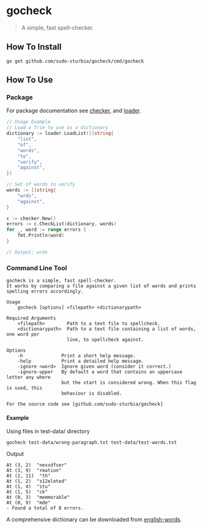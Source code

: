 # gocheck

> A simple, fast spell-checker.

## How To Install

```
go get github.com/sudo-sturbia/gocheck/cmd/gocheck
```

## How To Use
### Package
For package documentation see [checker](https://pkg.go.dev/github.com/sudo-sturbia/gocheck/pkg/checker),
and [loader](https://pkg.go.dev/github.com/sudo-sturbia/gocheck/pkg/loader).

```go
// Usage Example
// Load a Trie to use as a dictionary
dictionary := loader.LoadList([]string{
	"list",
	"of",
	"words",
	"to",
	"verify",
	"against",
})

// Set of words to verify
words := []string{
	"wrds",
	"against",
}

c := checker.New()
errors := c.CheckList(dictionary, words)
for _, word := range errors {
	fmt.Println(word)
}

// Output: wrds
```

### Command Line Tool
```console
gocheck is a simple, fast spell-checker.
It works by comparing a file against a given list of words and prints
spelling errors accordingly.

Usage
    gocheck [options] <filepath> <dictionarypath>

Required Arguments
    <filepath>        Path to a text file to spellcheck.
    <dictionarypath>  Path to a text file containing a list of words, one word per
                      line, to spellcheck against.

Options
    -h              Print a short help message.
    -help           Print a detailed help message.
    -ignore <word>  Ignore given word (consider it correct.)
    -ignore-upper   By default a word that contains an uppercase letter any where
                    but the start is considered wrong. When this flag is used, this
                    behaviour is disabled.

For the source code see [github.com/sudo-sturbia/gocheck]
```

#### Example
Using files in test-data/ directory

```
gocheck test-data/wrong-paragraph.txt test-data/test-words.txt
```

Output

```console
At (3, 2)  "nevsdfser"
At (3, 9)  "rmation"
At (2, 11)  "th"
At (1, 2)  "s12eleted"
At (1, 4)  "stu"
At (1, 5)  "ck"
At (0, 3)  "memmorable"
At (0, 9)  "mde"
- Found a total of 8 errors.
```

A comprehensive dictionary can be downloaded from [english-words](https://github.com/dwyl/english-words).
